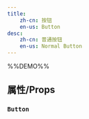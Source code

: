 ```yaml
---
title: 
    zh-cn: 按钮
    en-us: Button
desc:
    zh-cn: 普通按钮
    en-us: Normal Button
---
```


%%DEMO%%

## 属性/Props

### `Button`
